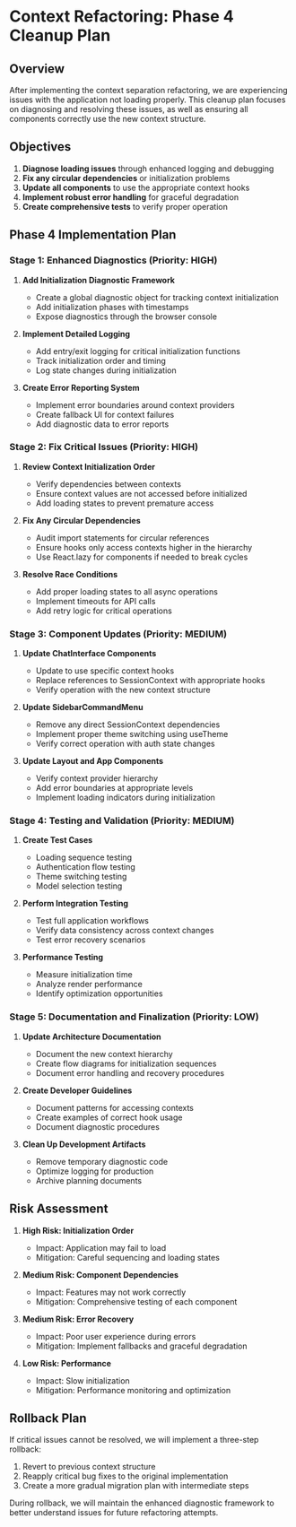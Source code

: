 # Context Refactoring: Phase 4 Cleanup Plan

## Overview

After implementing the context separation refactoring, we are experiencing issues with the application not loading properly. This cleanup plan focuses on diagnosing and resolving these issues, as well as ensuring all components correctly use the new context structure.

## Objectives

1. **Diagnose loading issues** through enhanced logging and debugging
2. **Fix any circular dependencies** or initialization problems
3. **Update all components** to use the appropriate context hooks
4. **Implement robust error handling** for graceful degradation
5. **Create comprehensive tests** to verify proper operation

## Phase 4 Implementation Plan

### Stage 1: Enhanced Diagnostics (Priority: HIGH)

1. **Add Initialization Diagnostic Framework**
   - Create a global diagnostic object for tracking context initialization
   - Add initialization phases with timestamps
   - Expose diagnostics through the browser console

2. **Implement Detailed Logging**
   - Add entry/exit logging for critical initialization functions
   - Track initialization order and timing
   - Log state changes during initialization

3. **Create Error Reporting System**
   - Implement error boundaries around context providers
   - Create fallback UI for context failures
   - Add diagnostic data to error reports

### Stage 2: Fix Critical Issues (Priority: HIGH)

1. **Review Context Initialization Order**
   - Verify dependencies between contexts
   - Ensure context values are not accessed before initialized
   - Add loading states to prevent premature access

2. **Fix Any Circular Dependencies**
   - Audit import statements for circular references
   - Ensure hooks only access contexts higher in the hierarchy
   - Use React.lazy for components if needed to break cycles

3. **Resolve Race Conditions**
   - Add proper loading states to all async operations
   - Implement timeouts for API calls
   - Add retry logic for critical operations

### Stage 3: Component Updates (Priority: MEDIUM)

1. **Update ChatInterface Components**
   - Update to use specific context hooks
   - Replace references to SessionContext with appropriate hooks
   - Verify operation with the new context structure

2. **Update SidebarCommandMenu**
   - Remove any direct SessionContext dependencies
   - Implement proper theme switching using useTheme
   - Verify correct operation with auth state changes

3. **Update Layout and App Components**
   - Verify context provider hierarchy
   - Add error boundaries at appropriate levels
   - Implement loading indicators during initialization

### Stage 4: Testing and Validation (Priority: MEDIUM)

1. **Create Test Cases**
   - Loading sequence testing
   - Authentication flow testing
   - Theme switching testing
   - Model selection testing

2. **Perform Integration Testing**
   - Test full application workflows
   - Verify data consistency across context changes
   - Test error recovery scenarios

3. **Performance Testing**
   - Measure initialization time
   - Analyze render performance
   - Identify optimization opportunities

### Stage 5: Documentation and Finalization (Priority: LOW)

1. **Update Architecture Documentation**
   - Document the new context hierarchy
   - Create flow diagrams for initialization sequences
   - Document error handling and recovery procedures

2. **Create Developer Guidelines**
   - Document patterns for accessing contexts
   - Create examples of correct hook usage
   - Document diagnostic procedures

3. **Clean Up Development Artifacts**
   - Remove temporary diagnostic code
   - Optimize logging for production
   - Archive planning documents

## Risk Assessment

1. **High Risk: Initialization Order**
   - Impact: Application may fail to load
   - Mitigation: Careful sequencing and loading states

2. **Medium Risk: Component Dependencies**
   - Impact: Features may not work correctly
   - Mitigation: Comprehensive testing of each component

3. **Medium Risk: Error Recovery**
   - Impact: Poor user experience during errors
   - Mitigation: Implement fallbacks and graceful degradation

4. **Low Risk: Performance**
   - Impact: Slow initialization
   - Mitigation: Performance monitoring and optimization

## Rollback Plan

If critical issues cannot be resolved, we will implement a three-step rollback:

1. Revert to previous context structure
2. Reapply critical bug fixes to the original implementation
3. Create a more gradual migration plan with intermediate steps

During rollback, we will maintain the enhanced diagnostic framework to better understand issues for future refactoring attempts.